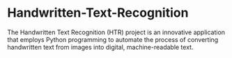 # Handwritten-Text-Recognition
The Handwritten Text Recognition (HTR) project is an innovative application that employs Python programming to automate the process of converting handwritten text from images into digital, machine-readable text.
